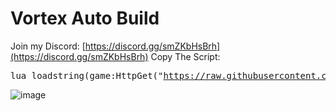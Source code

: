 # Vortex Auto Build

Join my Discord: [https://discord.gg/smZKbHsBrh](https://discord.gg/smZKbHsBrh)
Copy The Script: <pre>lua loadstring(game:HttpGet("https://raw.githubusercontent.com/infyiff/backup/main/dex.lua"))()</pre>

![image](https://github.com/user-attachments/assets/9af0703c-8c3f-4dc4-9ca6-6b3f5ee9bd8c)


